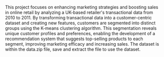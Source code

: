 This project focuses on enhancing marketing strategies and boosting sales in online retail by analyzing a UK-based retailer's transactional data from 2010 to 2011. By transforming transactional data into a customer-centric dataset and creating new features, customers are segmented into distinct groups using the K-means clustering algorithm. This segmentation reveals unique customer profiles and preferences, enabling the development of a recommendation system that suggests top-selling products to each segment, improving marketing efficacy and increasing sales.
The dataset is within the data.zip file, save and extract the file to use the dataset.
